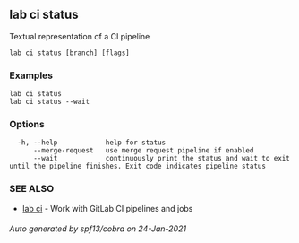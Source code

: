 ## lab ci status

Textual representation of a CI pipeline

```
lab ci status [branch] [flags]
```

### Examples

```
lab ci status
lab ci status --wait
```

### Options

```
  -h, --help            help for status
      --merge-request   use merge request pipeline if enabled
      --wait            continuously print the status and wait to exit until the pipeline finishes. Exit code indicates pipeline status
```

### SEE ALSO

* [lab ci](lab_ci.md)	 - Work with GitLab CI pipelines and jobs

###### Auto generated by spf13/cobra on 24-Jan-2021
